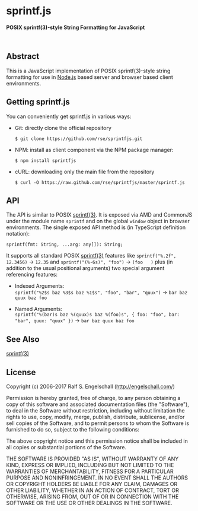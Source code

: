 
sprintf.js
==========

**POSIX sprintf(3)-style String Formatting for JavaScript**

<p/>
<img src="https://nodei.co/npm/sprintfjs.png?downloads=true&stars=true" alt=""/>

<p/>
<img src="https://david-dm.org/rse/sprintfjs.png" alt=""/>

Abstract
--------

This is a JavaScript implementation of POSIX sprintf(3)-style string formatting
for use in [Node.js](http://nodejs.org/) based server and browser based client
environments.

Getting sprintf.js
------------------

You can conveniently get sprintf.js in various ways:

- Git: directly clone the official repository

  `$ git clone https://github.com/rse/sprintfjs.git`

- NPM: install as client component via the NPM package manager:

  `$ npm install sprintfjs`

- cURL: downloading only the main file from the repository

  `$ curl -O https://raw.github.com/rse/sprintfjs/master/sprintf.js`

API
---

The API is similar to POSIX [sprintf(3)](http://www.unix.com/man-page/posix/3/fprintf/).
It is exposed via AMD and CommonJS under the module name `sprintf`
and on the global `window` object in browser environments. The single
exposed API method is (in TypeScript definition notation):

    sprintf(fmt: String, ...arg: any[]): String;

It supports all standard POSIX [sprintf(3)](http://www.unix.com/man-page/posix/3/fprintf/)
features like `sprintf("%.2f", 12.3456)` &rarr; `12.35` and `sprintf("(%-6s)", "foo")` &rarr; `(foo   )` plus
(in addition to the usual positional arguments) two special argument referencing features:

- Indexed Arguments:<br/>
  `sprintf("%2$s baz %3$s baz %1$s", "foo", "bar", "quux")` &rarr; `bar baz quux baz foo`

- Named Arguments:<br/>
  `sprintf("%(bar)s baz %(quux)s baz %(foo)s", { foo: "foo", bar: "bar", quux: "quux" })` &rarr; `bar baz quux baz foo`

See Also
--------

[sprintf(3)](http://www.unix.com/man-page/posix/3/fprintf/)

License
-------

Copyright (c) 2006-2017 Ralf S. Engelschall (http://engelschall.com/)

Permission is hereby granted, free of charge, to any person obtaining
a copy of this software and associated documentation files (the
"Software"), to deal in the Software without restriction, including
without limitation the rights to use, copy, modify, merge, publish,
distribute, sublicense, and/or sell copies of the Software, and to
permit persons to whom the Software is furnished to do so, subject to
the following conditions:

The above copyright notice and this permission notice shall be included
in all copies or substantial portions of the Software.

THE SOFTWARE IS PROVIDED "AS IS", WITHOUT WARRANTY OF ANY KIND,
EXPRESS OR IMPLIED, INCLUDING BUT NOT LIMITED TO THE WARRANTIES OF
MERCHANTABILITY, FITNESS FOR A PARTICULAR PURPOSE AND NONINFRINGEMENT.
IN NO EVENT SHALL THE AUTHORS OR COPYRIGHT HOLDERS BE LIABLE FOR ANY
CLAIM, DAMAGES OR OTHER LIABILITY, WHETHER IN AN ACTION OF CONTRACT,
TORT OR OTHERWISE, ARISING FROM, OUT OF OR IN CONNECTION WITH THE
SOFTWARE OR THE USE OR OTHER DEALINGS IN THE SOFTWARE.

